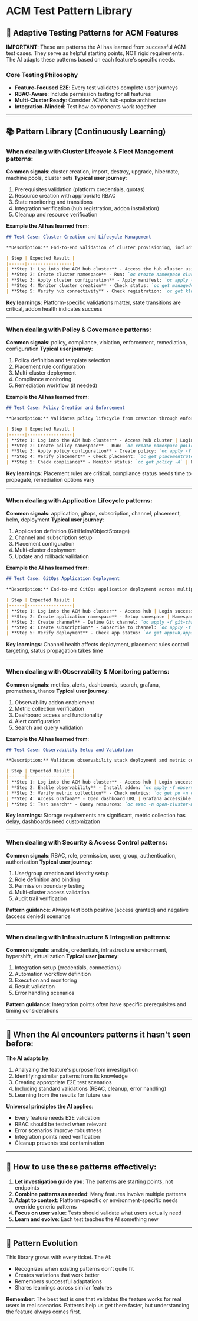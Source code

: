 # ACM Test Pattern Library

## 🎯 Adaptive Testing Patterns for ACM Features

**IMPORTANT**: These are patterns the AI has learned from successful ACM test cases. They serve as helpful starting points, NOT rigid requirements. The AI adapts these patterns based on each feature's specific needs.

### Core Testing Philosophy
- **Feature-Focused E2E**: Every test validates complete user journeys
- **RBAC-Aware**: Include permission testing for all features
- **Multi-Cluster Ready**: Consider ACM's hub-spoke architecture
- **Integration-Minded**: Test how components work together

---

## 📚 Pattern Library (Continuously Learning)

### When dealing with Cluster Lifecycle & Fleet Management patterns:

**Common signals**: cluster creation, import, destroy, upgrade, hibernate, machine pools, cluster sets
**Typical user journey**:
1. Prerequisites validation (platform credentials, quotas)
2. Resource creation with appropriate RBAC
3. State monitoring and transitions
4. Integration verification (hub registration, addon installation)
5. Cleanup and resource verification

**Example the AI has learned from**:
```markdown
## Test Case: Cluster Creation and Lifecycle Management

**Description:** End-to-end validation of cluster provisioning, including creation, state verification, and addon deployment.

| Step | Expected Result |
|------|-----------------|
| **Step 1: Log into the ACM hub cluster** - Access the hub cluster using credentials: `oc login https://api.cluster-url.com:6443 -u admin -p password --insecure-skip-tls-verify` | Login successful with cluster access confirmed |
| **Step 2: Create cluster namespace** - Run: `oc create namespace cluster-namespace` | Namespace created for cluster resources |
| **Step 3: Apply cluster configuration** - Apply manifest: `oc apply -f cluster-config.yaml` | Cluster provisioning initiated |
| **Step 4: Monitor cluster creation** - Check status: `oc get managedcluster` | Cluster shows as provisioning → ready |
| **Step 5: Verify hub connectivity** - Check registration: `oc get klusterletaddonconfig` | Klusterlet registered and healthy |
```

**Key learnings**: Platform-specific validations matter, state transitions are critical, addon health indicates success

---

### When dealing with Policy & Governance patterns:

**Common signals**: policy, compliance, violation, enforcement, remediation, configuration
**Typical user journey**:
1. Policy definition and template selection
2. Placement rule configuration
3. Multi-cluster deployment
4. Compliance monitoring
5. Remediation workflow (if needed)

**Example the AI has learned from**:
```markdown
## Test Case: Policy Creation and Enforcement

**Description:** Validates policy lifecycle from creation through enforcement and compliance reporting.

| Step | Expected Result |
|------|-----------------|
| **Step 1: Log into the ACM hub cluster** - Access hub cluster | Login successful |
| **Step 2: Create policy namespace** - Run: `oc create namespace policies` | Policy namespace ready |
| **Step 3: Apply policy configuration** - Create policy: `oc apply -f security-policy.yaml` | Policy created and validated |
| **Step 4: Verify placement** - Check placement: `oc get placementrule -n policies` | Placement shows clusters selected |
| **Step 5: Check compliance** - Monitor status: `oc get policy -A` | Policy shows compliant/non-compliant status |
```

**Key learnings**: Placement rules are critical, compliance status needs time to propagate, remediation options vary

---

### When dealing with Application Lifecycle patterns:

**Common signals**: application, gitops, subscription, channel, placement, helm, deployment
**Typical user journey**:
1. Application definition (Git/Helm/ObjectStorage)
2. Channel and subscription setup
3. Placement configuration
4. Multi-cluster deployment
5. Update and rollback validation

**Example the AI has learned from**:
```markdown
## Test Case: GitOps Application Deployment

**Description:** End-to-end GitOps application deployment across multiple clusters using subscriptions.

| Step | Expected Result |
|------|-----------------|
| **Step 1: Log into the ACM hub cluster** - Access hub | Login successful |
| **Step 2: Create application namespace** - Setup namespace | Namespace created |
| **Step 3: Create channel** - Define Git channel: `oc apply -f git-channel.yaml` | Channel connected to Git repo |
| **Step 4: Create subscription** - Subscribe to channel: `oc apply -f app-subscription.yaml` | Subscription active |
| **Step 5: Verify deployment** - Check app status: `oc get appsub,appsubstatus -A` | Application deployed to target clusters |
```

**Key learnings**: Channel health affects deployment, placement rules control targeting, status propagation takes time

---

### When dealing with Observability & Monitoring patterns:

**Common signals**: metrics, alerts, dashboards, search, grafana, prometheus, thanos
**Typical user journey**:
1. Observability addon enablement
2. Metric collection verification
3. Dashboard access and functionality
4. Alert configuration
5. Search and query validation

**Example the AI has learned from**:
```markdown
## Test Case: Observability Setup and Validation

**Description:** Validates observability stack deployment and metric collection across managed clusters.

| Step | Expected Result |
|------|-----------------|
| **Step 1: Log into the ACM hub cluster** - Access hub | Login successful |
| **Step 2: Enable observability** - Install addon: `oc apply -f observability-config.yaml` | Observability components deployed |
| **Step 3: Verify metric collection** - Check metrics: `oc get po -n open-cluster-management-observability` | All pods running, metrics flowing |
| **Step 4: Access Grafana** - Open dashboard URL | Grafana accessible with cluster metrics |
| **Step 5: Test search** - Query resources: `oc exec -n open-cluster-management search-pod -- search "kind:pod"` | Search returns accurate results |
```

**Key learnings**: Storage requirements are significant, metric collection has delay, dashboards need customization

---

### When dealing with Security & Access Control patterns:

**Common signals**: RBAC, role, permission, user, group, authentication, authorization
**Typical user journey**:
1. User/group creation and identity setup
2. Role definition and binding
3. Permission boundary testing
4. Multi-cluster access validation
5. Audit trail verification

**Pattern guidance**: Always test both positive (access granted) and negative (access denied) scenarios

---

### When dealing with Infrastructure & Integration patterns:

**Common signals**: ansible, credentials, infrastructure environment, hypershift, virtualization
**Typical user journey**:
1. Integration setup (credentials, connections)
2. Automation workflow definition
3. Execution and monitoring
4. Result validation
5. Error handling scenarios

**Pattern guidance**: Integration points often have specific prerequisites and timing considerations

---

## 🌟 When the AI encounters patterns it hasn't seen before:

**The AI adapts by**:
1. Analyzing the feature's purpose from investigation
2. Identifying similar patterns from its knowledge
3. Creating appropriate E2E test scenarios
4. Including standard validations (RBAC, cleanup, error handling)
5. Learning from the results for future use

**Universal principles the AI applies**:
- Every feature needs E2E validation
- RBAC should be tested when relevant
- Error scenarios improve robustness
- Integration points need verification
- Cleanup prevents test contamination

---

## 📝 How to use these patterns effectively:

1. **Let investigation guide you**: The patterns are starting points, not endpoints
2. **Combine patterns as needed**: Many features involve multiple patterns
3. **Adapt to context**: Platform-specific or environment-specific needs override generic patterns
4. **Focus on user value**: Tests should validate what users actually need
5. **Learn and evolve**: Each test teaches the AI something new

---

## 🔧 Pattern Evolution

This library grows with every ticket. The AI:
- Recognizes when existing patterns don't quite fit
- Creates variations that work better
- Remembers successful adaptations
- Shares learnings across similar features

**Remember**: The best test is one that validates the feature works for real users in real scenarios. Patterns help us get there faster, but understanding the feature always comes first.